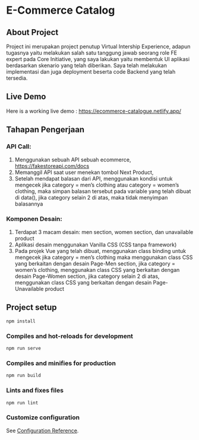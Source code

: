 # E-Commerce Catalog

## About Project

Project ini merupakan project penutup Virtual Intership Experience, adapun tugasnya yaitu melakukan salah satu tanggung jawab seorang role FE expert pada Core Initiative, yang saya lakukan yaitu membentuk UI aplikasi berdasarkan skenario yang telah diberikan. Saya telah melakukan implementasi dan juga deployment beserta code Backend yang telah tersedia.

## Live Demo

Here is a working live demo : https://ecommerce-catalogue.netlify.app/

## Tahapan Pengerjaan

### API Call:

1. Menggunakan sebuah API sebuah ecommerce, https://fakestoreapi.com/docs
2. Memanggil API saat user menekan tombol Next Product,
3. Setelah mendapat balasan dari API, menggunakan kondisi untuk mengecek jika category = men’s clothing atau category = women’s clothing, maka simpan balasan tersebut pada variable yang telah dibuat di data(), jika category selain 2 di atas, maka tidak menyimpan balasannya

### Komponen Desain:

1. Terdapat 3 macam desain: men section, women section, dan unavailable product
2. Aplikasi desain menggunakan Vanilla CSS (CSS tanpa framework)
3. Pada projek Vue yang telah dibuat, menggunakan class binding untuk mengecek jika category = men’s clothing maka menggunakan class CSS yang berkaitan dengan desain Page-Men section, jika category = women’s clothing, menggunakan class CSS yang berkaitan dengan desain Page-Women section, jika category selain 2 di atas, menggunakan class CSS yang berkaitan dengan desain Page-Unavailable product

## Project setup

```
npm install
```

### Compiles and hot-reloads for development

```
npm run serve
```

### Compiles and minifies for production

```
npm run build
```

### Lints and fixes files

```
npm run lint
```

### Customize configuration

See [Configuration Reference](https://cli.vuejs.org/config/).
